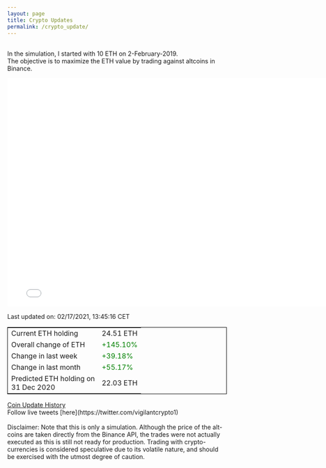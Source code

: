 ```yaml
---
layout: page
title: Crypto Updates
permalink: /crypto_update/
---
```

<!-- Global site tag (gtag.js) - Google Analytics -->
<script async src="https://www.googletagmanager.com/gtag/js?id=UA-103831149-5"></script>
<script>
  window.dataLayer = window.dataLayer || [];
  function gtag(){dataLayer.push(arguments);}
  gtag('js', new Date());

  gtag('config', 'UA-103831149-5');
</script>
<br>In the simulation, I started with 10 ETH on 2-February-2019.<br>The objective is to maximize the ETH value by trading against altcoins 
in Binance.

<iframe width="775" height="525" frameborder="0" scrolling="no" src="//plotly.com/~vikramaditya91/109.embed"></iframe>

Last updated on: 02/17/2021, 13:45:16 CET 
<table style="border:1px solid black;margin-left:auto;margin-right:auto;">
	<tbody>
	<tr>
		<td>Current ETH holding</td>
		<td>     24.51 ETH</td>
	</tr>
	<tr>
		<td>Overall change of ETH</td>
		<td><font color="green">+145.10%</font></td>
	</tr>
	<tr>
		<td>Change in last week</td>
		<td><font color="green">+39.18%</font></td>
	</tr>
	<tr>
		<td>Change in last month</td>
		<td><font color="green">+55.17%</font></td>
	</tr>
    <tr>
		<td>Predicted ETH holding on<br>31 Dec 2020</td>
		<td>     22.03 ETH</td>
	</tr>
	</tbody>
</table>
<a href="{{ site.baseurl }}/crypto_history">Coin Update History</a>
<br>
Follow live tweets [here](https://twitter.com/vigilantcrypto1)
<br>
<br>
Disclaimer:
Note that this is only a simulation. Although the price of the alt-coins are taken directly from the Binance API, the trades were not actually executed as this is still not ready for production.
Trading with crypto-currencies is considered speculative due to its volatile nature, and should be exercised with the utmost degree of caution.